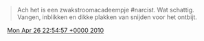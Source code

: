 > Ach het is een zwakstroomacadeempje \#narcist\. Wat schattig\. Vangen, inblikken en dikke plakken van snijden voor het ontbijt\.

<img src="../../media/tweet.ico" width="12" /> [Mon Apr 26 22:54:57 +0000 2010](https://twitter.com/DromerDenker/status/12909753660)